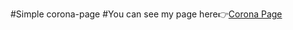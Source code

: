 #Simple corona-page 
#You can see my page here👉[Corona Page](https://codepen.io/Himanshu31bisht/full/bGmZbqJ)
